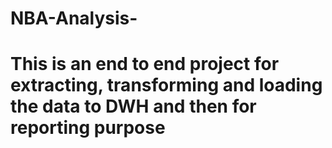 # NBA-Analysis-
# This is an end to end project for extracting, transforming and loading the data to DWH and then for reporting purpose
